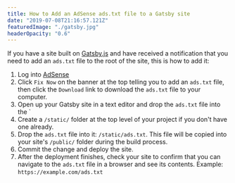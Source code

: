 ```yaml
---
title: How to Add an AdSense ads.txt file to a Gatsby site
date: "2019-07-08T21:16:57.121Z"
featuredImage: "./gatsby.jpg"
headerOpacity: "0.6"
---
```


If you have a site built on [Gatsby.js](https://www.gatsbyjs.org/) and have received a notification that you need to add an `ads.txt` file to the root of the site, this is how to add it:

1. Log into [AdSense](https://www.google.com/adsense/)
1. Click `Fix Now` on the banner at the top telling you to add an `ads.txt` file, then click the `Download` link to download the `ads.txt` file to your computer.
1. Open up your Gatsby site in a text editor and drop the `ads.txt` file into the `
1. Create a `/static/` folder at the top level of your project if you don't have one already.
1. Drop the `ads.txt` file into it: `/static/ads.txt`. This file will be copied into your site's `/public/` folder during the build process.
1. Commit the change and deploy the site.
1. After the deployment finishes, check your site to confirm that you can navigate to the `ads.txt` file in a browser and see its contents. Example: `https://example.com/ads.txt`
